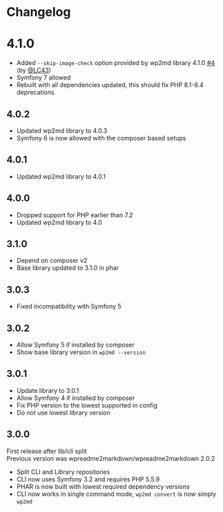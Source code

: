 # Changelog

# 4.1.0

* Added `--skip-image-check` option provided by wp2md library 4.1.0 [#4] (by [@LC43])
* Symfony 7 allowed
* Rebuilt with all dependencies updated, this should fix PHP 8.1-8.4 deprecations

## 4.0.2

* Updated wp2md library to 4.0.3
* Symfony 6 is now allowed with the composer based setups

## 4.0.1

* Updated wp2md library to 4.0.1

## 4.0.0

* Dropped support for PHP earlier than 7.2
* Updated wp2md library to 4.0

## 3.1.0

* Depend on composer v2
* Base library updated to 3.1.0 in phar

## 3.0.3

* Fixed incompatibility with Symfony 5

## 3.0.2

* Allow Symfony 5 if installed by composer
* Show base library version in `wp2md --version`

## 3.0.1

* Update library to 3.0.1
* Allow Symfony 4 if installed by composer
* Fix PHP version to the lowest supported in config
* Do not use lowest library version

## 3.0.0

First release after lib/cli split \
Previous version was wpreadme2markdown/wpreadme2markdown 2.0.2

* Split CLI and Library repositories
* CLI now uses Symfony 3.2 and requires PHP 5.5.9
* PHAR is now built with lowest required dependency versions
* CLI now works in single command mode, `wp2md convert` is now simply `wp2md`

[@LC43]: https://github.com/LC43

[#4]: https://github.com/wpreadme2markdown/wp2md/pull/4
